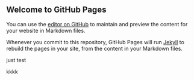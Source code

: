 ## Welcome to GitHub Pages

You can use the [editor on GitHub](https://github.com/DtaoCNadmin/DtaoCNadmin/edit/main/docs/index.md) to maintain and preview the content for your website in Markdown files.

Whenever you commit to this repository, GitHub Pages will run [Jekyll](https://jekyllrb.com/) to rebuild the pages in your site, from the content in your Markdown files.

just test

kkkk